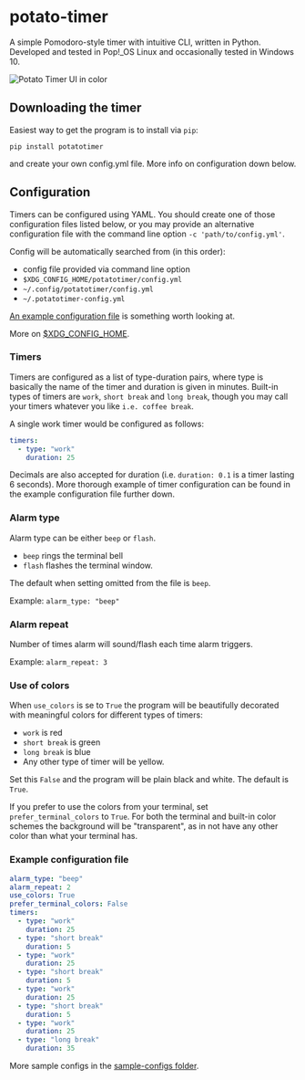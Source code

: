 # potato-timer
A simple Pomodoro-style timer with intuitive CLI, written in Python. Developed and tested
in Pop!_OS Linux and occasionally tested in Windows 10.

![Potato Timer UI in color](https://raw.githubusercontent.com/mtijas/potato-timer/main/assets/potato-timer_ui.png)

## Downloading the timer
Easiest way to get the program is to install via `pip`:
```
pip install potatotimer
```
and create your own config.yml file. More info on configuration down below. 

## Configuration
Timers can be configured using YAML. You should create one of those 
configuration files listed below, or you may provide an alternative  
configuration file with the command line option `-c 'path/to/config.yml'`.

Config will be automatically searched from (in this order):
- config file provided via command line option
- `$XDG_CONFIG_HOME/potatotimer/config.yml`
- `~/.config/potatotimer/config.yml`
- `~/.potatotimer-config.yml`

[An example configuration file](#example-configuration-file) is something worth looking at.

More on [$XDG_CONFIG_HOME](https://specifications.freedesktop.org/basedir-spec/basedir-spec-latest.html).

### Timers
Timers are configured as a list of type-duration pairs, where type is basically 
the name of the timer and duration is given in minutes. Built-in types of timers 
are `work`, `short break` and `long break`, though you may call your timers whatever 
you like `i.e. coffee break`.

A single work timer would be configured as follows:
```yaml
timers:
  - type: "work"
    duration: 25
```

Decimals are also accepted for duration (i.e. `duration: 0.1` is a timer lasting 6 seconds).
More thorough example of timer configuration can be found in the 
example configuration file further down.

### Alarm type
Alarm type can be either `beep` or `flash`. 

- `beep` rings the terminal bell
- `flash` flashes the terminal window.

The default when setting omitted from the file is `beep`.

Example: `alarm_type: "beep"`

### Alarm repeat
Number of times alarm will sound/flash each time alarm triggers.

Example: `alarm_repeat: 3`

### Use of colors
When `use_colors` is se to `True` the program will be beautifully decorated with 
meaningful colors for different types of timers:

- `work` is red
- `short break` is green
- `long break` is blue
- Any other type of timer will be yellow. 

Set this `False` and the program will be plain black and white. The default is `True`.

If you prefer to use the colors from your terminal, set `prefer_terminal_colors`
to `True`. For both the terminal and built-in color schemes the background will be "transparent", 
as in not have any other color than what your terminal has.

### Example configuration file

```yaml
alarm_type: "beep"
alarm_repeat: 2
use_colors: True
prefer_terminal_colors: False
timers:
  - type: "work"
    duration: 25
  - type: "short break"
    duration: 5
  - type: "work"
    duration: 25
  - type: "short break"
    duration: 5
  - type: "work"
    duration: 25
  - type: "short break"
    duration: 5
  - type: "work"
    duration: 25
  - type: "long break"
    duration: 35

```

More sample configs in the [sample-configs folder](https://github.com/mtijas/potato-timer/tree/main/sample-configs).
